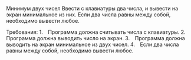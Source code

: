 Минимум двух чисел
Ввести с клавиатуры два числа, и вывести на экран минимальное из них.
Если два числа равны между собой, необходимо вывести любое.


Требования:
1. Программа должна считывать числа c клавиатуры.
2. Программа должна выводить число на экран.
3. Программа должна выводить на экран минимальное из двух чисел.
4. Если два числа равны между собой, необходимо вывести любое.